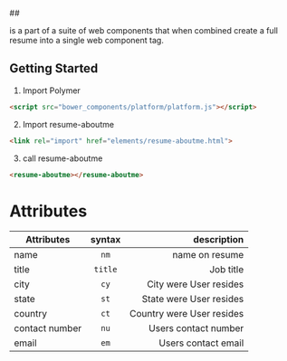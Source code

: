 

#<resume-aboutme>#


<resume-aboutme> is a part of a suite of web components that when combined create a full resume into a single web component tag.

## Getting Started


1. Import Polymer

  ```html
  <script src="bower_components/platform/platform.js"></script>
  ```

2. Import resume-aboutme

  ```html
  <link rel="import" href="elements/resume-aboutme.html">
  ```
  
3. call resume-aboutme

  ```html
  <resume-aboutme></resume-aboutme>
  ```
  
Attributes
===========

| Attributes       | syntax           | description  |
| ------------- |:-------------:| -----:|
| name      | `nm` | name on resume |
| title      | `title`      | Job title |
| city | `cy`      |    City were User resides |
| state | `st`      |    State were User resides |
| country | `ct`      |    Country were User resides |
| contact number | `nu`      |  Users contact number |
| email | `em`      |  Users contact email |
